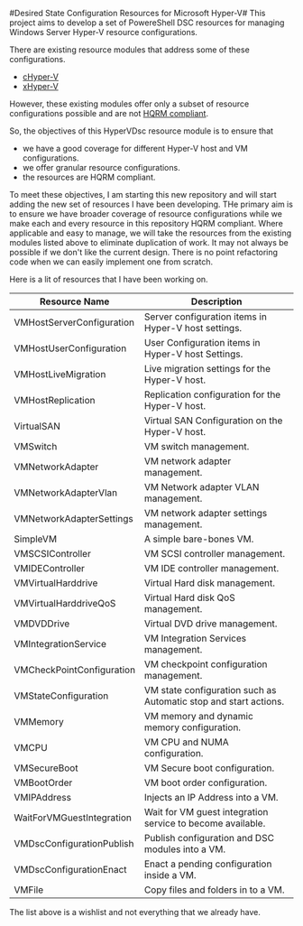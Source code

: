 #Desired State Configuration Resources for Microsoft Hyper-V#
This project aims to develop a set of PowereShell DSC resources for managing Windows Server Hyper-V resource configurations.

There are existing resource modules that address some of these configurations.

- [cHyper-V](https://github.com/rchaganti/DSCResources/tree/master/cHyper-V)
- [xHyper-V](https://github.com/PowerShell/xHyper-V)

However, these existing modules offer only a subset of resource configurations possible and are not [HQRM compliant](https://github.com/PowerShell/DscResources/blob/master/HighQualityModuleGuidelines.md).

So, the objectives of this HyperVDsc resource module is to ensure that

- we have a good coverage for different Hyper-V host and VM configurations.
- we offer granular resource configurations. 
- the resources are HQRM compliant. 

To meet these objectives, I am starting this new repository and will start adding the new set of resources I have been developing. THe primary aim is to ensure we have broader coverage of resource configurations while we make each and every resource in this repository HQRM compliant. Where applicable and easy to manage, we will take the resources from the existing modules listed above to eliminate duplication of work. It may not always be possible if we don't like the current design. There is no point refactoring code when we can easily implement one from scratch.

Here is a lit of resources that I have been working on.

| Resource Name  | Description |
| -------------   | ------------- |
| VMHostServerConfiguration | Server configuration items in Hyper-V host settings. |
| VMHostUserConfiguration | User Configuration items in Hyper-V host Settings. |
| VMHostLiveMigration | Live migration settings for the Hyper-V host.|
| VMHostReplication | Replication configuration for the Hyper-V host.|
| VirtualSAN | Virtual SAN Configuration on the Hyper-V host.|
| VMSwitch | VM switch management.|
| VMNetworkAdapter | VM network adapter management.|
| VMNetworkAdapterVlan | VM Network adapter VLAN management.|
| VMNetworkAdapterSettings | VM network adapter settings management.|
| SimpleVM | A simple bare-bones VM.|
| VMSCSIController | VM SCSI controller management. |
| VMIDEController | VM IDE controller management.|
| VMVirtualHarddrive | Virtual Hard disk management. |
| VMVirtualHarddriveQoS | Virtual Hard disk QoS management. |
| VMDVDDrive | Virtual DVD drive management.|
| VMIntegrationService | VM Integration Services management. |
| VMCheckPointConfiguration | VM checkpoint configuration management. |
| VMStateConfiguration | VM state configuration such as Automatic stop and start actions. |
| VMMemory | VM memory and dynamic memory configuration.|
| VMCPU | VM CPU and NUMA configuration.|
| VMSecureBoot | VM Secure boot configuration.|
| VMBootOrder | VM boot order configuration.|
| VMIPAddress | Injects an IP Address into a VM.|
| WaitForVMGuestIntegration | Wait for VM guest integration service to become available.|
| VMDscConfigurationPublish | Publish configuration and DSC modules into a VM.|
| VMDscConfigurationEnact | Enact a pending configuration inside a VM.|
| VMFile | Copy files and folders in to a VM.|

The list above is a wishlist and not everything that we already have.